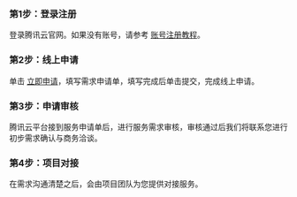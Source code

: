 ### 第1步：登录注册
登录腾讯云官网。如果没有账号，请参考 [账号注册教程](https://www.qcloud.com/document/product/378/8415)。

### 第2步：线上申请
单击 [立即申请](https://cloud.tencent.com/apply/p/ef2i3g9wq0f)，填写需求申请单，填写完成后单击提交，完成线上申请。

### 第3步：申请审核
腾讯云平台接到服务申请单后，进行服务需求审核，审核通过后我们将联系您进行初步需求确认与商务洽谈。

### 第4步：项目对接
在需求沟通清楚之后，会由项目团队为您提供对接服务。



